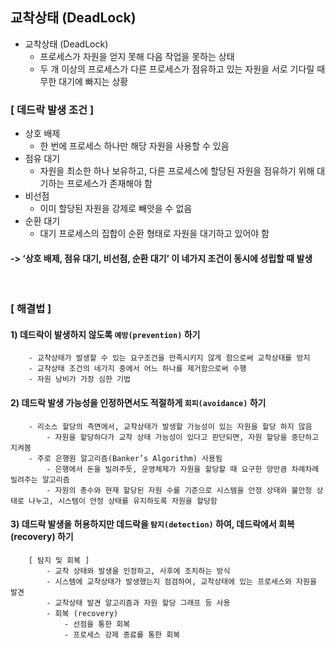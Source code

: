 ## 교착상태 (DeadLock)
- 교착상태 (DeadLock)
    - 프로세스가 자원을 얻지 못해 다음 작업을 못하는 상태
    - 두 개 이상의 프로세스가 다른 프로세스가 점유하고 있는 자원을 서로 기다릴 때 무한 대기에 빠지는 상황
      
### [ 데드락 발생 조건 ]
- 상호 배제
    - 한 번에 프로세스 하나만 해당 자원을 사용할 수 있음
- 점유 대기
    - 자원을 최소한 하나 보유하고, 다른 프로세스에 할당된 자원을 점유하기 위해 대기하는 프로세스가 존재해야 함
- 비선점
    - 이미 할당된 자원을 강제로 빼앗을 수 없음
- 순환 대기
    - 대기 프로세스의 집합이 순환 형태로 자원을 대기하고 있어야 함
      
#### -> ‘상호 배제, 점유 대기, 비선점, 순환 대기’ 이 네가지 조건이 동시에 성립할 때 발생
<br>

### [ 해결법 ]
   #### 1) 데드락이 발생하지 않도록 `예방(prevention)` 하기
        - 교착상태가 발생할 수 있는 요구조건을 만족시키지 않게 함으로써 교착상태를 방지
        - 교착상태 조건의 네가지 중에서 어느 하나를 제거함으로써 수행
        - 자원 낭비가 가장 심한 기법
    
   #### 2) 데드락 발생 가능성을 인정하면서도 적절하게 `회피(avoidance)` 하기
        - 리소스 할당의 측면에서, 교착상태가 발생할 가능성이 있는 자원을 할당 하지 않음
            - 자원을 할당하다가 교착 상태 가능성이 있다고 판단되면, 자원 할당을 중단하고 지켜봄
        - 주로 은행원 알고리즘(Banker’s Algorithm) 사용됨
            - 은행에서 돈을 빌려주듯, 운영체제가 자원을 할당할 때 요구한 양만큼 차례차례 빌려주는 알고리즘
            - 자원의 총수와 현재 할당된 자원 수를 기준으로 시스템을 안정 상태와 불안정 상태로 나누고, 시스템이 안정 상태를 유지하도록 자원을 할당함
    
   #### 3) 데드락 발생을 허용하지만 데드락을 `탐지(detection)` 하여, 데드락에서 회복(recovery) 하기
        [ 탐지 및 회복 ]
            - 교착 상태와 발생을 인정하고, 사후에 조치하는 방식
            - 시스템에 교착상태가 발생했는지 점검하여, 교착상태에 있는 프로세스와 자원을 발견
            - 교착상태 발견 알고리즘과 자원 할당 그래프 등 사용
            - 회복 (recovery)
                - 선점을 통한 회복
                - 프로세스 강제 종료를 통한 회복 
